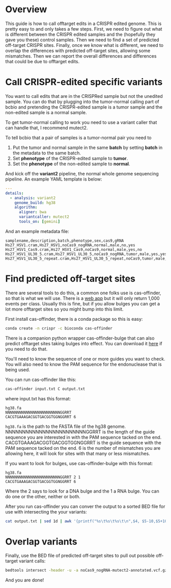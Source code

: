 
# Overview
This guide is how to call offtarget edits in a CRISPR edited genome. This is
pretty easy to and only takes a few steps. First, we need to figure out what is
different between the CRISPR edited samples and the (hopefully they gave you
these) control samples. Then we need to find a set of predicted off-target
CRISPR sites. Finally, once we know what is different, we need to overlap the
differences with predicted off-target sites, allowing some mismatches.  Then we
can report the overall differences and differences that could be due to
offtarget edits.

# Call CRISPR-edited specific variants
You want to call edits that are in the CRISPRed sample but not the unedited
sample. You can do that by plugging into the tumor-normal calling part of bcbio
and pretending the CRISPR-edited sample is a tumor sample and the non-edited
sample is a normal sample.

To get tumor-normal calling to work you need to use a variant caller that
can handle that, I recommend mutect2.

To tell bcbio that a pair of samples is a tumor-normal pair you need to

1. Put the tumor and normal sample in the same **batch** by setting **batch** in the metadata to the same batch.
2. Set **phenotype** of the CRISPR-edited sample to **tumor**.
3. Set the **phenotype** of the non-edited sample to **normal**.

And kick off the **variant2** pipeline, the normal whole genome sequencing pipeline. An example YAML template is below:

```yaml
---
details:
  - analysis: variant2
    genome_build: hg38
    algorithm:
      aligner: bwa
      variantcaller: mutect2
      tools_on: [gemini]
```

And an example metadata file:

```csv
samplename,description,batch,phenotype,sex,cas9,gRNA
Hs27_HSV1.cram,Hs27_HSV1,noCas9_nogRNA,normal,male,no,yes
Hs27_HSV1_Cas9.cram,Hs27_HSV1_Cas9,noCas9,normal,male,yes,no
Hs27_HSV1_UL30_5.cram,Hs27_HSV1_UL30_5,noCas9_nogRNA,tumor,male,yes,yes
Hs27_HSV1_UL30_5_repeat.cram,Hs27_HSV1_UL30_5_repeat,noCas9,tumor,male,yes,yes
```

# Find predicted off-target sites
There are several tools to do this, a common one folks use is cas-offinder, so
that is what we will use. There is a [web app](http://www.rgenome.net/cas-offinder/) but it will only return 1,000 events per
class. Usually this is fine, but if you allow bulges you can get a lot more offtarget sites so you might bump into this limit.

First install cas-offinder, there is a conda package so this is easy:

```bash
conda create -n crispr -c bioconda cas-offinder
```

There is a companion python wrapper cas-offinder-bulge that can also predict
offtarget sites taking bulges into effect. You can download it
[here](https://raw.githubusercontent.com/hyugel/cas-offinder-bulge/master/cas-offinder-bulge) if
you need to do that.

You'll need to know the sequence of one or more guides you want to check. You will also need to know
the PAM sequence for the endonuclease that is being used. 

You can run cas-offinder like this:

```bash
cas-offinder input.txt C output.txt
```

where input.txt has this format:

```
hg38.fa
NNNNNNNNNNNNNNNNNNNNNNNNGGRRT
CACGTGAAAGACGGTGACGGTGGNGGRRT 6
```

`hg38.fa` is the path to the FASTA file of the hg38 genome. NNNNNNNNNNNNNNNNNNNNNNNNGGRRT is the length of the guide sequence you are interested in with the PAM sequence tacked on the end.
CACGTGAAAGACGGTGACGGTGGNGGRRT is the guide sequence with the PAM sequence tacked on the end. 6 is the number of mismatches you are allowing here, it will look for sites with that many
or less mismatches.

If you want to look for bulges, use cas-offinder-bulge with this format:

```
hg38.fa
NNNNNNNNNNNNNNNNNNNNNNNNGGRRT 2 1
CACGTGAAAGACGGTGACGGTGGNGGRRT 6
```

Where the 2 says to look for a DNA bulge and the 1 a RNA bulge. You can do one or the other, neither or both.

After you run cas-offinder you can conver the output to a sorted BED file for use with intersecting the your variants:

```bash
cat output.txt | sed 1d | awk '{printf("%s\t%s\t%s\t\n",$4, $5-10,$5+10)}' | sort -V -k 1,1 -k2,2n  > output.bed
```

# Overlap variants
Finally, use the BED file of predicted off-target sites to pull out possible off-target variant calls:

```bash
bedtools intersect -header -u -a noCas9_nogRNA-mutect2-annotated.vcf.gz -b output.bed
```

And you are done!
